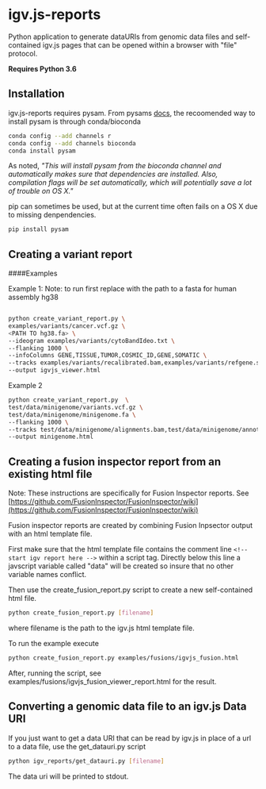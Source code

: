 # igv.js-reports

Python application to generate dataURIs from genomic data files and self-contained igv.js pages that can
be opened within a browser with "file" protocol. 

**Requires Python 3.6**

## Installation

igv.js-reports requires pysam.  From pysams [docs](https://pysam.readthedocs.io/en/latest/installation.html#installation), the recoomended way to install pysam is through conda/bioconda

```bash
conda config --add channels r
conda config --add channels bioconda
conda install pysam
```

As noted, _"This will install pysam from the bioconda channel and automatically makes sure that dependencies are installed. 
Also, compilation flags will be set automatically, which will potentially save a lot of trouble on OS X."_

pip can sometimes be used, but at the current time often fails on a OS X due to missing denpendencies.

```sh
pip install pysam
```

## Creating a variant report

####Examples

Example 1:  Note: to run first replace <PATH to hg38.fa> with the path to a fasta for human assembly hg38

```bash

python create_variant_report.py \ 
examples/variants/cancer.vcf.gz \
<PATH TO hg38.fa> \
--ideogram examples/variants/cytoBandIdeo.txt \
--flanking 1000 \
--infoColumns GENE,TISSUE,TUMOR,COSMIC_ID,GENE,SOMATIC \
--tracks examples/variants/recalibrated.bam,examples/variants/refgene.sort.bed.gz \
--output igvjs_viewer.html

```

Example 2

```bash
python create_variant_report.py  \ 
test/data/minigenome/variants.vcf.gz \ 
test/data/minigenome/minigenome.fa \
--flanking 1000 \
--tracks test/data/minigenome/alignments.bam,test/data/minigenome/annotations.gtf \
--output minigenome.html

```


## Creating a fusion inspector report from an existing html file

Note: These instructions are specifically for Fusion Inspector reports.  See [https://github.com/FusionInspector/FusionInspector/wiki](https://github.com/FusionInspector/FusionInspector/wiki)

Fusion inspector reports are created by combining Fusion Inpsector output with an html template file.

First make sure that the html template file contains the comment line `<!-- start igv report here -->` within a script tag.
Directly below this line a javscript variable called "data" will be created so insure that no other variable names conflict.  
  
Then use the create_fusion_report.py script to create a new self-contained html file.
```sh
python create_fusion_report.py [filename]
```
where filename is the path to the igv.js html template file.  

To run the example execute

```sh
python create_fusion_report.py examples/fusions/igvjs_fusion.html
```

After, running the script, see examples/fusions/igvjs_fusion_viewer_report.html for the result.




## Converting a genomic data file to an igv.js Data URI

If you just want to get a data URI that can be read by igv.js in place of a url to a data file, use the get_datauri.py script
```sh
python igv_reports/get_datauri.py [filename]
```
The data uri will be printed to stdout.
